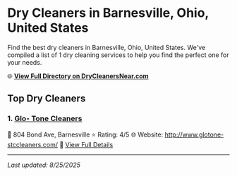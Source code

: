 # Dry Cleaners in Barnesville, Ohio, United States

Find the best dry cleaners in Barnesville, Ohio, United States. We've compiled a list of 1 dry cleaning services to help you find the perfect one for your needs.

🌐 **[View Full Directory on DryCleanersNear.com](https://drycleanersnear.com/city/US/Ohio/Barnesville)**

## Top Dry Cleaners

### 1. [Glo- Tone Cleaners](https://drycleanersnear.com/dryCleaner/68897cac69a0219c2bf77c1b/glo-tone-cleaners)
📍 804 Bond Ave, Barnesville
⭐ Rating: 4/5
🌐 Website: http://www.glotone-stccleaners.com/
🔗 [View Full Details](https://drycleanersnear.com/dryCleaner/68897cac69a0219c2bf77c1b/glo-tone-cleaners)


---

*Last updated: 8/25/2025*
